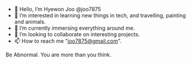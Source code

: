 - 👋  Hello, I’m Hyewon Joo @joo7875
- 👀  I’m interested in learning new things in tech, and travelling, painting and animals.
- 🌱  I’m currently immersing everything around me.
- 💞️  I’m looking to collaborate on interesting projects.
- 📫  How to reach me "joo7875@gmail.com".

Be Abnormal. You are more than you think.

<!---
joo7875/joo7875 is a ✨ special ✨ repository because its `README.md` (this file) appears on your GitHub profile.
You can click the Preview link to take a look at your changes.
--->
